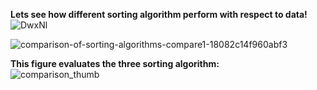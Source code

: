 **Lets see how different sorting algorithm perform with respect to data!**
![DwxNl](https://user-images.githubusercontent.com/57747313/129438419-29a39d09-92c5-432b-9812-76a02f91ac06.png)

![comparison-of-sorting-algorithms-compare1-18082c14f960abf3](https://user-images.githubusercontent.com/57747313/129438433-e52dc173-385d-4344-a47c-154312bb3c44.png)

**This figure evaluates the three sorting algorithm:** <br>
![comparison_thumb](https://user-images.githubusercontent.com/57747313/129438440-c96decdc-49a9-4239-98a3-0fd73260471f.png)
